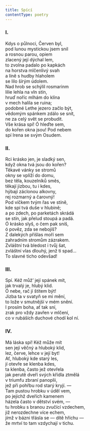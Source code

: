 ```yaml
---
title: Spící
contentType: poetry
---
```


<section>

### I.

</section>

<section>

Kdys o půlnoci, Červen byl,  
pod lunou mystickou jsem snil  
a rosnou parou, opiem  
zlacený její dýchal lem,  
to zvolna padalo po kapkách  
na horstva mlčenlivý svah  
a líně s hudby hlaholem  
se lilo šírým údolem.  
Nad hrob se schýlil rosmarinm  
lilie lehla na vln stín,  
hruď noříc mlhám do klína  
v mech halila se ruina;  
podobné Lethe jezero začlo být,  
vědomým spánkem zdálo se snít,  
ne za celý svět se probudit.  
Vše krása spí! Ó hleďte sem,  
do kořen okna jsou! Pod nebem  
spí Irena se svým Osudem.

### II.

</section>

<section>

Rci krásko jen, je sladký sen,  
když okna tvá jsou do kořen?  
Těkavé vánky se stromů  
okny se vplíží do domu,  
bez těla, kouzelníků směs,  
těkají jizbou, tu i kdes,  
hýbají záclonou alkovny,  
rej rozmarný a čarovný!  
Pod víčkem tvým řas ve stíně,  
kde spí tvá duše v hlubině;  
a po zdech, po parketách skrádá  
se stín, jak přelud stoupá a padá.  
Ó krásko slyš, o čem pak sníš,  
ó pověz, zda se nebojíš?  
Z dalekých přišlas moří sem  
zahradním stromům zázrakem.  
Zvláštní tvá bledost i tvůj šat,  
zvláštní vlas dlouhý, jenž ti spad…  
To slavné ticho odevšad!

### III.

</section>

<section>

Spí. Kéž můž’ její spánek mít,  
jak trvalý je, hlubý klid.  
Ó nebe, rač jí štítem být!  
Jizba ta v svatyň se mi mění,  
to lože v smutnější v mém snění.  
I prosím boha, ať tak sní,  
zrak pro vždy zavřen v mlčení,  
co v rubáších duchové chodí kol ní.

### IV.

</section>

<section>

Má láska spí! Kéž může mít  
sen její věčný a hluboký klid,  
lez, červe, lehce v její byt!  
Ať, hluboký kde starý les,  
jí otevře se klenba kdes,  
ta klenba, často jež otevřela  
jak perutě dveří svých křídla ztmělá  
v triumfu zbraní panoplii,  
jež při pohřbu rod starý kryjí. —  
Tam pustou hrobku v úděl vem,  
po jejichž dveřích kamenem  
házela často v dětství svém, —  
tu hrobku s branou zvučící vzdechem,  
již nerozdechne více echem,  
jímž v bázni třásla se — dítě hříchu —  
že mrtví to tam vzdychají v tichu.

</section>
